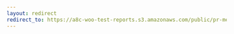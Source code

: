 ```yaml
---
layout: redirect
redirect_to: https://a8c-woo-test-reports.s3.amazonaws.com/public/pr-merge/45687/api/index.html
---
```

